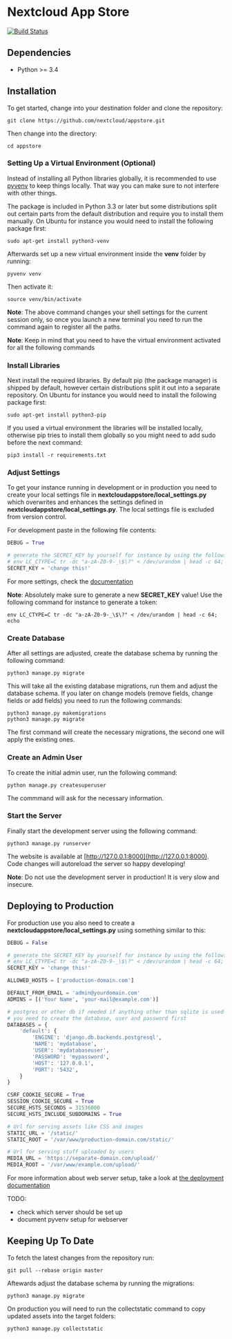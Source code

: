 # Nextcloud App Store

[![Build Status](https://travis-ci.org/nextcloud/appstore.svg?branch=master)](https://travis-ci.org/nextcloud/appstore)

## Dependencies

* Python >= 3.4

## Installation

To get started, change into your destination folder and clone the repository:

    git clone https://github.com/nextcloud/appstore.git

Then change into the directory:

    cd appstore

### Setting Up a Virtual Environment (Optional)

Instead of installing all Python libraries globally, it is recommended to use [pyvenv](https://docs.python.org/3/library/venv.html) to keep things locally. That way you can make sure to not interfere with other things.

The package is included in Python 3.3 or later but some distributions split out certain parts from the default distribution and require you to install them manually. On Ubuntu for instance you would need to install the following package first:

    sudo apt-get install python3-venv

Afterwards set up a new virtual environment inside the **venv** folder by running:

    pyvenv venv

Then activate it:

    source venv/bin/activate

**Note**: The above command changes your shell settings for the current session only, so once you launch a new terminal you need to run the command again to register all the paths.

**Note**: Keep in mind that you need to have the virtual environment activated for all the following commands

### Install Libraries

Next install the required libraries. By default pip (the package manager) is shipped by default, however certain distributions split it out into a separate repository. On Ubuntu for instance you would need to install the following package first:

    sudo apt-get install python3-pip

If you used a virtual environment the libraries will be installed locally, otherwise pip tries to install them globally so you might need to add sudo before the next command:

    pip3 install -r requirements.txt

### Adjust Settings
To get your instance running in development or in production you need to create your local settings file in **nextcloudappstore/local_settings.py** which overwrites and enhances the settings defined in **nextcloudappstore/local_settings.py**. The local settings file is excluded from version control.

For development paste in the following file contents:
```python
DEBUG = True

# generate the SECRET_KEY by yourself for instance by using the following command:
# env LC_CTYPE=C tr -dc "a-zA-Z0-9-_\$\?" < /dev/urandom | head -c 64; echo
SECRET_KEY = 'change this!'
```

For more settings, check the [documentation](https://docs.djangoproject.com/en/1.9/ref/settings/)

**Note**: Absolutely make sure to generate a new **SECRET_KEY** value! Use the following command for instance to generate a token:

    env LC_CTYPE=C tr -dc "a-zA-Z0-9-_\$\?" < /dev/urandom | head -c 64; echo

### Create Database
After all settings are adjusted, create the database schema by running the following command:

    python3 manage.py migrate

This will take all the existing database migrations, run them and adjust the database schema. If you later on change models (remove fields, change fields or add fields) you need to run the following commands:

    python3 manage.py makemigrations
    python3 manage.py migrate

The first command will create the necessary migrations, the second one will apply the existing ones.

### Create an Admin User
To create the initial admin user, run the following command:

    python manage.py createsuperuser

The commmand will ask for the necessary information.

### Start the Server
Finally start the development server using the following command:

    python3 manage.py runserver

The website is available at [http://127.0.0.1:8000](http://127.0.0.1:8000). Code changes will autoreload the server so happy developing!

**Note**: Do not use the development server in production! It is very slow and insecure.


## Deploying to Production
For production use you also need to create a **nextcloudappstore/local_settings.py** using something similar to this:

```python
DEBUG = False

# generate the SECRET_KEY by yourself for instance by using the following command:
# env LC_CTYPE=C tr -dc "a-zA-Z0-9-_\$\?" < /dev/urandom | head -c 64; echo
SECRET_KEY = 'change this!'

ALLOWED_HOSTS = ['production-domain.com']

DEFAULT_FROM_EMAIL = 'admin@yourdomain.com'
ADMINS = [('Your Name', 'your-mail@example.com')]

# postgres or other db if needed if anything other than sqlite is used
# you need to create the database, user and password first
DATABASES = {
    'default': {
        'ENGINE': 'django.db.backends.postgresql',
        'NAME': 'mydatabase',
        'USER': 'mydatabaseuser',
        'PASSWORD': 'mypassword',
        'HOST': '127.0.0.1',
        'PORT': '5432',
    }
}

CSRF_COOKIE_SECURE = True
SESSION_COOKIE_SECURE = True
SECURE_HSTS_SECONDS = 31536000
SECURE_HSTS_INCLUDE_SUBDOMAINS = True

# Url for serving assets like CSS and images
STATIC_URL = '/static/'
STATIC_ROOT = '/var/www/production-domain.com/static/'

# Url for serving stuff uploaded by users
MEDIA_URL = 'https://separate-domain.com/upload/'
MEDIA_ROOT = '/var/www/example.com/upload/'
```

For more information about web server setup, take a look at [the deployment documentation](https://docs.djangoproject.com/en/1.9/howto/deployment/)

TODO:
* check which server should be set up
* document pyvenv setup for webserver

## Keeping Up To Date
To fetch the latest changes from the repository run:

    git pull --rebase origin master

Aftewards adjust the database schema by running the migrations:

    python3 manage.py migrate

On production you will need to run the collectstatic command to copy updated assets into the target folders:

    python3 manage.py collectstatic
